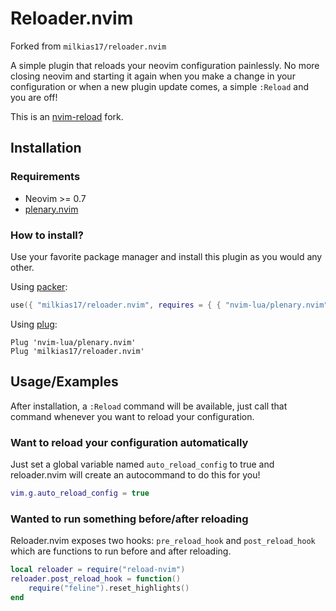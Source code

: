 # Reloader.nvim

Forked from `milkias17/reloader.nvim`

A simple plugin that reloads your neovim configuration painlessly.
No more closing neovim and starting it again when you make a change in your configuration
or when a new plugin update comes, a simple `:Reload` and you are off!

This is an [nvim-reload](https://github.com/famiu/nvim-reload) fork.

## Installation

### Requirements

- Neovim >= 0.7
- [plenary.nvim](https://github.com/nvim-lua/plenary.nvim)

### How to install?

Use your favorite package manager and install this plugin as you would any other.

Using [packer](https://github.com/wbthomason/packer.nvim):

```lua
use({ "milkias17/reloader.nvim", requires = { { "nvim-lua/plenary.nvim" } } })
```

Using [plug](https://github.com/junegunn/vim-plug):

```vim
Plug 'nvim-lua/plenary.nvim'
Plug 'milkias17/reloader.nvim'
```

## Usage/Examples

After installation, a `:Reload` command will be available, just call that command
whenever you want to reload your configuration.

### Want to reload your configuration automatically

Just set a global variable named `auto_reload_config` to true and reloader.nvim
will create an autocommand to do this for you!

```lua
vim.g.auto_reload_config = true
```

### Wanted to run something before/after reloading

Reloader.nvim exposes two hooks: `pre_reload_hook` and `post_reload_hook` which
are functions to run before and after reloading.

```lua
local reloader = require("reload-nvim")
reloader.post_reload_hook = function()
    require("feline").reset_highlights()
end
```